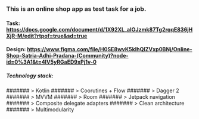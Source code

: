 ### This is an online shop app as test task for a job.
#### Task: https://docs.google.com/document/d/1X92XL_aIOJzmk87Tg2rqqE836jHXjR-M/edit?rtpof=true&sd=true
#### Design: https://www.figma.com/file/H0SE8wvK5kIhQlZVxp0BNj/Online-Shop-Satria-Adhi-Pradana-(Community)?node-id=0%3A1&t=4IV5yRGaED9xPj1v-0

##### Technology stack:
####### > Kotlin
####### > Coorutines + Flow
####### > Dagger 2
####### > MVVM
####### > Room
####### > Jetpack navigation
####### > Composite delegate adapters
####### > Clean architecture
####### > Multimodularity
